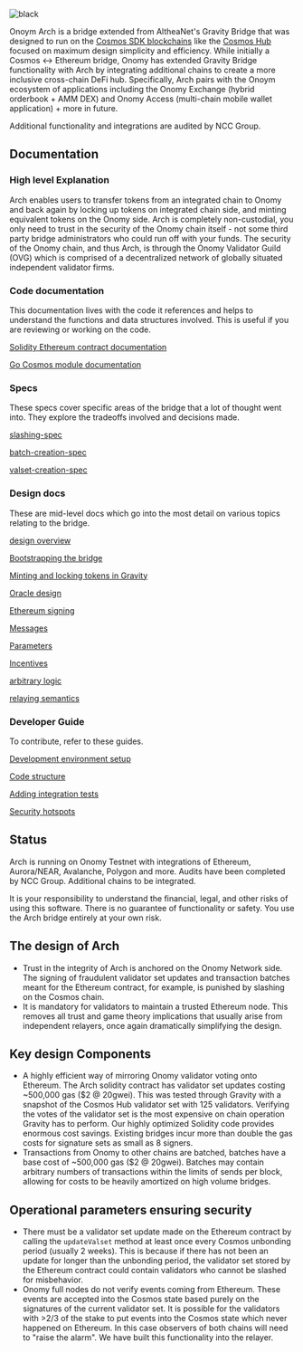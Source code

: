 ![black](https://user-images.githubusercontent.com/76499838/176236578-604faf74-3260-42dd-83bd-2717a5226cb5.png)

Onoym Arch is a bridge extended from AltheaNet's Gravity Bridge that was designed to run on the [Cosmos SDK blockchains](https://github.com/cosmos/cosmos-sdk) like the [Cosmos Hub](https://github.com/cosmos/gaia) focused on maximum design simplicity and efficiency. While initially a Cosmos <-> Ethereum bridge, Onomy has extended Gravity Bridge functionality with Arch by integrating additional chains to create a more inclusive cross-chain DeFi hub. Specifically, Arch pairs with the Onoym ecosystem of applications including the Onomy Exchange (hybrid orderbook + AMM DEX) and Onomy Access (multi-chain mobile wallet application) + more in future. 

Additional functionality and integrations are audited by NCC Group. 

## Documentation

### High level Explanation

Arch enables users to transfer tokens from an integrated chain to Onomy and back again by locking up tokens on integrated chain side, and minting equivalent tokens on the Onomy side. Arch is completely non-custodial, you only need to trust in the security of the Onomy chain itself - not some third party bridge administrators who could run off with your funds. The security of the Onomy chain, and thus Arch, is through the Onomy Validator Guild (OVG) which is comprised of a decentralized network of globally situated independent validator firms. 

### Code documentation

This documentation lives with the code it references and helps to understand the functions and data structures involved. This is useful if you are reviewing or working on the code.

[Solidity Ethereum contract documentation](https://github.com/onomyprotocol/onomy-arch/blob/main/solidity/contracts/contract-explanation.md)

[Go Cosmos module documentation](https://github.com/onomyprotocol/onomy-arch/tree/main/module/x/gravity/spec)

### Specs

These specs cover specific areas of the bridge that a lot of thought went into. They explore the tradeoffs involved and decisions made.

[slashing-spec](/spec/slashing-spec.md)

[batch-creation-spec](/spec/batch-creation-spec.md)

[valset-creation-spec](/spec/valset-creation-spec.md)

### Design docs

These are mid-level docs which go into the most detail on various topics relating to the bridge.

[design overview](/docs/design/overview.md)

[Bootstrapping the bridge](/docs/design/bootstrapping.md)

[Minting and locking tokens in Gravity](/docs/design/mint-lock.md)

[Oracle design](/docs/design/oracle.md)

[Ethereum signing](/docs/design/ethereum-signing.md)

[Messages](/docs/design/messages.md)

[Parameters](/docs/design/parameters.md)

[Incentives](/docs/design/incentives.md)

[arbitrary logic](/docs/design/arbitrary-logic.md)

[relaying semantics](/docs/design/relaying-semantics.md)

### Developer Guide

To contribute, refer to these guides.

[Development environment setup](/docs/developer/environment-setup.md)

[Code structure](/docs/developer/code-structure.md)

[Adding integration tests](/docs/developer/modifying-integration-tests.md)

[Security hotspots](/docs/developer/hotspots.md)

## Status

Arch is running on Onomy Testnet with integrations of Ethereum, Aurora/NEAR, Avalanche, Polygon and more. Audits have been completed by NCC Group. Additional chains to be integrated. 

It is your responsibility to understand the financial, legal, and other risks of using this software. There is no guarantee of functionality or safety. You use the Arch bridge entirely at your own risk.

## The design of Arch

- Trust in the integrity of Arch is anchored on the Onomy Network side. The signing of fraudulent validator set updates and transaction batches meant for the Ethereum contract, for example, is punished by slashing on the Cosmos chain. 
- It is mandatory for validators to maintain a trusted Ethereum node. This removes all trust and game theory implications that usually arise from independent relayers, once again dramatically simplifying the design.

## Key design Components

- A highly efficient way of mirroring Onomy validator voting onto Ethereum. The Arch solidity contract has validator set updates costing ~500,000 gas ($2 @ 20gwei). This was tested through Gravity with a snapshot of the Cosmos Hub validator set with 125 validators. Verifying the votes of the validator set is the most expensive on chain operation Gravity has to perform. Our highly optimized Solidity code provides enormous cost savings. Existing bridges incur more than double the gas costs for signature sets as small as 8 signers.
- Transactions from Onomy to other chains are batched, batches have a base cost of ~500,000 gas ($2 @ 20gwei). Batches may contain arbitrary numbers of transactions within the limits of sends per block, allowing for costs to be heavily amortized on high volume bridges.

## Operational parameters ensuring security

- There must be a validator set update made on the Ethereum contract by calling the `updateValset` method at least once every Cosmos unbonding period (usually 2 weeks). This is because if there has not been an update for longer than the unbonding period, the validator set stored by the Ethereum contract could contain validators who cannot be slashed for misbehavior.
- Onomy full nodes do not verify events coming from Ethereum. These events are accepted into the Cosmos state based purely on the signatures of the current validator set. It is possible for the validators with >2/3 of the stake to put events into the Cosmos state which never happened on Ethereum. In this case observers of both chains will need to "raise the alarm". We have built this functionality into the relayer.
